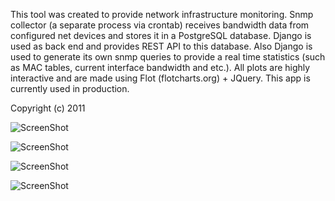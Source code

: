 This tool was created to provide network infrastructure monitoring. Snmp collector (a separate process via crontab) receives bandwidth data from configured net devices and stores it in a PostgreSQL database. Django is used as back end and provides REST API to this database. Also Django is used to generate its own snmp queries to provide a real time statistics (such as MAC tables, current interface bandwidth and etc.). All plots are highly interactive and are made using Flot (flotcharts.org) + JQuery. This app is currently used in production.

Copyright (c) 2011

![ScreenShot](https://raw.github.com/minkolazer/netmon/master/1-netmon_index.png)

![ScreenShot](https://raw.github.com/minkolazer/netmon/master/2-netmon_if_week.png)

![ScreenShot](https://raw.github.com/minkolazer/netmon/master/3-netmon_if_day.png)

![ScreenShot](https://raw.github.com/minkolazer/netmon/master/5-netmon_macs.png)


